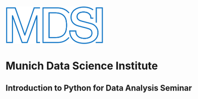 <p align="left">
  <img width="" height="100" src="images\mdsi_logo.png">
</p>

# Munich Data Science Institute 
## Introduction to Python for Data Analysis Seminar